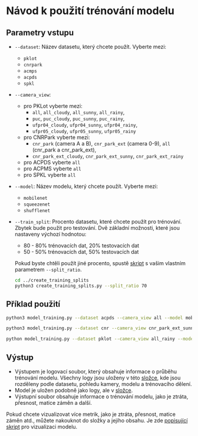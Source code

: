 # Návod k použití trénování modelu

## Parametry vstupu

- `--dataset`: Název datasetu, který chcete použít. Vyberte mezi:
    - `pklot`
    - `cnrpark`
    - `acmps`
    - `acpds`
    - `spkl`

- `--camera_view`:
    - pro PKLot vyberte mezi:
        - `all`, `all_cloudy`, `all_sunny`, `all_rainy`,
        - `puc`, `puc_cloudy`, `puc_sunny`, `puc_rainy`,
        - `ufpr04_cloudy`, `ufpr04_sunny`, `ufpr04_rainy`,
        - `ufpr05_cloudy`, `ufpr05_sunny`, `ufpr05_rainy`
    - pro CNRPark vyberte mezi:
        - `cnr_park` (camera A a B), `cnr_park_ext` (camera 0-9), `all` (cnr_park a cnr_park_ext),
        - `cnr_park_ext_cloudy`, `cnr_park_ext_sunny`, `cnr_park_ext_rainy`
    - pro ACPDS vyberte `all`
    - pro ACPMS vyberte `all`
    - pro SPKL vyberte `all`

- `--model`: Název modelu, který chcete použít. Vyberte mezi:
    - `mobilenet`
    - `squeezenet`
    - `shufflenet`

- `--train_split`: Procento datasetu, které chcete použít pro trénování. Zbytek bude použit pro testování. Dvě základní
  možnosti, které jsou nastaveny výchozí hodnotou:
    - 80 - 80% trénovacích dat, 20% testovacích dat
    - 50 - 50% trénovacích dat, 50% testovacích dat

  Pokud byste chtěli použít jiné procento, spustě [skript](../creating_split_files/create_training_splits.py) s
  vašim vlastním parametrem `--split_ratio`.
  ```bash
  cd ../create_training_splits
  python3 create_training_splits.py --split_ratio 70
  ```

## Příklad použití

```bash
python3 model_training.py --dataset acpds --camera_view all --model mobilenet --train_split 80
```

```bash
python3 model_training.py --dataset cnr --camera_view cnr_park_ext_sunny --model mobilenet --k_fold 5 --num_epochs 5 
```

```bash
python model_training.py --dataset pklot --camera_view all_rainy --model mobilenet --k_fold 5 --num_epochs 5
```

## Výstup

- Výstupem je logovací soubor, který obsahuje informace o průběhu trénování modelu. Všechny logy jsou uloženy v
  této [složce](../data/logs), kde jsou rozděleny podle datasetu, pohledu kamery, modelu a trénovacího dělení.
- Model je uložen podobně jako logy, ale v [složce](../data/models).
- Výstupní soubor obsahuje informace o trénování modelu, jako je ztráta, přesnost, matice záměn a další.

Pokud chcete vizualizovat více metrik, jako je ztráta, přesnost, matice záměn atd., můžete nakouknot do složky a jejího
obsahu.
Je zde [popisující skript](../model_visualization/README.md) pro vizualizaci modelu.




